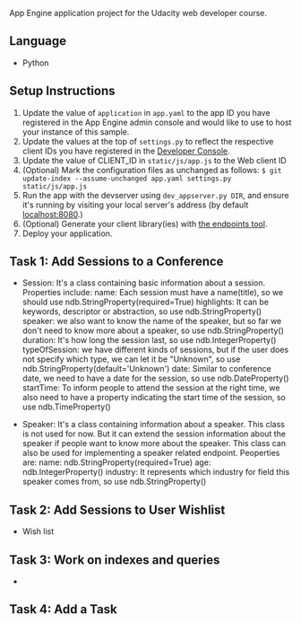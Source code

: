 App Engine application project for the Udacity web developer course.

## Language
- Python

## Setup Instructions
1. Update the value of `application` in `app.yaml` to the app ID you
   have registered in the App Engine admin console and would like to use to host
   your instance of this sample.
1. Update the values at the top of `settings.py` to
   reflect the respective client IDs you have registered in the
   [Developer Console][1].
1. Update the value of CLIENT_ID in `static/js/app.js` to the Web client ID
1. (Optional) Mark the configuration files as unchanged as follows:
   `$ git update-index --assume-unchanged app.yaml settings.py static/js/app.js`
1. Run the app with the devserver using `dev_appserver.py DIR`, and ensure it's running by visiting your local server's address (by default [localhost:8080][2].)
1. (Optional) Generate your client library(ies) with [the endpoints tool][3].
1. Deploy your application.

## Task 1: Add Sessions to a Conference
- Session: 
It's a class containing basic information about a session. Properties include:
name: Each session must have a name(title), so we should use ndb.StringProperty(required=True)
highlights: It can be keywords, descriptor or abstraction, so use ndb.StringProperty()
speaker: we also want to know the name of the speaker, but so far we don't need to know more about a speaker, so use ndb.StringProperty()
duration: It's how long the session last, so use ndb.IntegerProperty()
typeOfSession: we have different kinds of sessions, but if the user does not specify which type, we can let it be "Unknown", so use ndb.StringProperty(default='Unknown')
date: Similar to conference date, we need to have a date for the session, so use ndb.DateProperty()
startTime: To inform people to attend the session at the right time, we also need to have a property indicating the start time of the session, so use ndb.TimeProperty()

- Speaker:
It's a class containing information about a speaker. This class is not used for now. But it can extend the session information about the speaker if people want to know more about the speaker. This class can also be used for implementing a speaker related endpoint.
Peoperties are:
name: ndb.StringProperty(required=True)
age: ndb.IntegerProperty()
industry: It represents which industry for field this speaker comes from, so use ndb.StringProperty()

## Task 2: Add Sessions to User Wishlist
- Wish list

## Task 3: Work on indexes and queries
-

## Task 4: Add a Task


[1]: https://console.developers.google.com/
[2]: https://localhost:8080/
[3]: https://developers.google.com/appengine/docs/python/endpoints/endpoints_tool